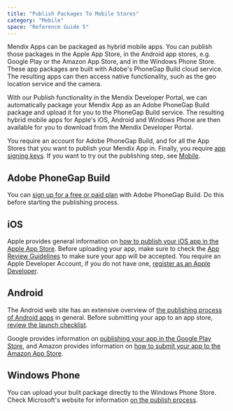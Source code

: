 ```yaml
---
title: "Publish Packages To Mobile Stores"
category: "Mobile"
space: "Reference Guide 5"
---
```



Mendix Apps can be packaged as hybrid mobile apps. You can publish those packages in the Apple App Store, in the Android app stores, e.g. Google Play or the Amazon App Store, and in the Windows Phone Store. These app packages are built with Adobe's PhoneGap Build cloud service. The resulting apps can then access native functionality, such as the geo location service and the camera.

With our Publish functionality in the Mendix Developer Portal, we can automatically package your Mendix App as an Adobe PhoneGap Build package and upload it for you to the PhoneGap Build service. The resulting hybrid mobile apps for Apple's iOS, Android and Windows Phone are then available for you to download from the Mendix Developer Portal.

You require an account for Adobe PhoneGap Build, and for all the App Stores that you want to publish your Mendix App in. Finally, you require [app signing keys](/refguide5/managing-app-signing-keys). If you want to try out the publishing step, see [Mobile](/howto50/mobile).

## Adobe PhoneGap Build

You can [sign up for a free or paid plan](https://build.phonegap.com/plans) with Adobe PhoneGap Build. Do this before starting the publishing process.

## iOS

Apple provides general information on [how to publish your iOS app in the Apple App Store](https://developer.apple.com/programs/ios/distribute.html). Before uploading your app, make sure to check the [App Review Guidelines](https://developer.apple.com/app-store/review/) to make sure your app will be accepted. You require an Apple Developer Account, if you do not have one, [register as an Apple Developer](https://developer.apple.com/register/index.action).

## Android

The Android web site has an extensive overview of [the publishing process of Android apps](http://developer.android.com/tools/publishing/publishing_overview.html) in general. Before submitting your app to an app store, [review the launch checklist](http://developer.android.com/distribute/tools/launch-checklist.html).

Google provides information on [publishing your app in the Google Play Store](http://developer.android.com/distribute/googleplay/index.html), and Amazon provides information on [how to submit your app to the Amazon App Store](https://developer.amazon.com/public/support/submitting-your-app).

## Windows Phone

You can upload your built package directly to the Windows Phone Store. Check Microsoft's website for information [on the publish process](https://dev.windows.com/en-us/publish).
